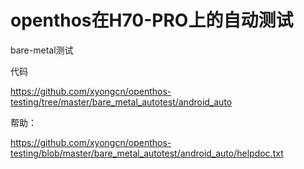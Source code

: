 # openthos在H70-PRO上的自动测试

bare-metal测试

代码

https://github.com/xyongcn/openthos-testing/tree/master/bare_metal_autotest/android_auto

帮助：

https://github.com/xyongcn/openthos-testing/blob/master/bare_metal_autotest/android_auto/helpdoc.txt
